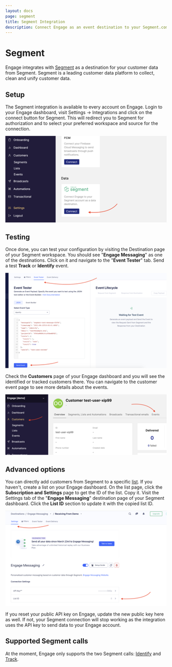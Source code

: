 ```yaml
---
layout: docs
page: segment
title: Segment Integration
description: Connect Engage as an event destination to your Segment.com account to create customer groups for targeted campaigns and message automation with event data.
---
```


# Segment

Engage integrates with [Segment](https://segment.com/) as a destination for your customer data from Segment. Segment is a leading customer data platform to collect, clean and unify customer data.

## Setup

The Segment integration is available to every account on Engage. Login to your Engage dashboard, visit Settings -> Integrations and click on the connect button for Segment. This will redirect you to Segment for authorization and to select your preferred workspace and source for the connection.

![Connect Segment](/assets/images/docs/segment-connect.png)

## Testing

Once done, you can test your configuration by visiting the Destination page of your Segment workspace. You should see "**Engage Messaging**" as one of the destinations. Click on it and navigate to the "**Event Tester**" tab. Send a test **Track** or **Identify** event. 

![Test Segment connection](/assets/images/docs/segment-test.png)

Check the **Customers** page of your Engage dashboard and you will see the identified or tracked customers there. You can navigate to the customer event page to see more details about the events.

![View customer event](/assets/images/docs/view-segment-event.png)

## Advanced options

You can directly add customers from Segment to a specific [list](https://engage.so/docs/guides/lists). If you haven't, create a list on your Engage dashboard. On the list page, click the **Subscription and Settings** page to get the ID of the list. Copy it. Visit the Settings tab of the "**Engage Messaging**" destination page of your Segment dashboard. Click the **List ID** section to update it with the copied list ID. 

![Update list ID](/assets/images/docs/segment-advanced.png)

If you reset your public API key on Engage, update the new public key here as well. If not, your Segment connection will stop working as the integration uses the API key to send data to your Engage account.

## Supported Segment calls

At the moment, Engage only supports the two Segment calls: [Identify](https://segment.com/docs/connections/spec/identify/) and [Track](https://segment.com/docs/connections/spec/track/).
